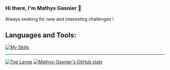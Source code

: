 ### Hi there, I'm Mathys Gasnier 👋

Always seeking for new and interesting challenges !

## Languages and Tools:
[![My Skills](https://skillicons.dev/icons?i=rust,ts,regex,docker,git,html,css,java,vscode)](https://skillicons.dev)

<hr/>

[![Top Langs](https://github-readme-stats.vercel.app/api/top-langs/?username=Mathys-Gasnier)](https://github.com/anuraghazra/github-readme-stats)
[![Mathys-Gasnier's GitHub stats](https://github-readme-stats.vercel.app/api?username=Mathys-Gasnier)](https://github.com/anuraghazra/github-readme-stats)
